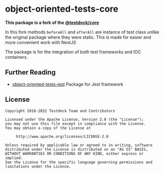 # object-oriented-tests-core

**This package is a fork of the [@testdeck/core](https://www.npmjs.com/package/@testdeck/core)**

In this fork methods `beforeAll` and `afterAll` are instance of test class unlike the original package where they
were static. This is made for easier and more convenient work with NestJS

The package is for the integration of both test frameworks and IOC containers.

## Further Reading

- [object-oriented-tests-jest](https://www.npmjs.com/package/object-oriented-tests-jest) Package for Jest framework

## License

```
Copyright 2016-2022 Testdeck Team and Contributors

Licensed under the Apache License, Version 2.0 (the "License");
you may not use this file except in compliance with the License.
You may obtain a copy of the License at

     http://www.apache.org/licenses/LICENSE-2.0

Unless required by applicable law or agreed to in writing, software
distributed under the License is distributed on an "AS IS" BASIS,
WITHOUT WARRANTIES OR CONDITIONS OF ANY KIND, either express or implied.
See the License for the specific language governing permissions and
limitations under the License.
```
